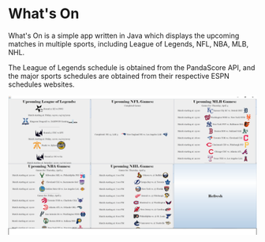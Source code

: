 # What's On

What's On is a simple app written in Java which displays the upcoming matches in multiple sports, including League of Legends, NFL, NBA, MLB, NHL. 

The League of Legends schedule is obtained from the PandaScore API, and the major sports schedules are obtained from their respective ESPN schedules websites. 

![Sample Picture](whatson-sample-pic.png)
